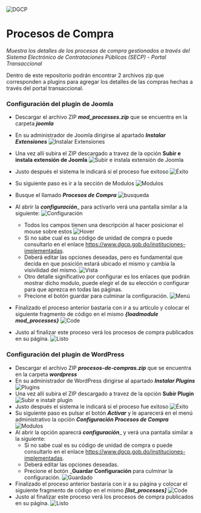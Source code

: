 ![DGCP](https://www.dgcp.gob.do/wp-content/themes/dgcp/img/logo-dgcp-extendido.svg)

# Procesos de Compra #

_Muestra los detalles de los procesos de compra gestionados a través del Sistema Electrónico de Contrataciones Públicas (SECP) - Portal Transaccional_

Dentro de este repositorio podrán encontrar 2 archivos zip que corresponden a plugins para agregar los detalles de las compras hechas a través del portal transaccional.

### Configuración del plugin de Joomla ###

* Descargar el archivo ZIP ___mod_processes.zip___ que se encuentra en la carpeta ___joomla___
* En su administrador de Joomla dirigirse al apartado ___Instalar Extensiones___
![Instalar Extensiones](https://user-images.githubusercontent.com/126279066/221255019-bc4a3516-66dc-4c55-a697-7614e5056d9c.png)
* Una vez allí subira el ZIP descargado a travez de la opción __Subir e instala extensión de Joomla__
![Subir e instala extensión de Joomla](https://user-images.githubusercontent.com/126279066/221257075-e28f9a52-bb16-4386-9c0b-ca1f54496f99.png)
* Justo después el sistema le indicará si el proceso fue exitoso
![Éxito](https://user-images.githubusercontent.com/126279066/221256916-a7318977-c3a9-4769-ba63-6255d439aa07.png)
* Su siguiente paso es ir a la sección de Modulos
![Modulos](https://user-images.githubusercontent.com/126279066/221277380-bea1c62a-0a03-4a9a-9ff0-887934c88a90.png)
* Busque el llamado ___Procesos de Compra___
![busqueda](https://user-images.githubusercontent.com/126279066/221277626-ba31dbd5-27af-4102-8449-7cf22851d861.png)
* Al abrir la ___configuración____ para activarlo verá una pantalla similar a la siguiente:
![Configuración](https://user-images.githubusercontent.com/126279066/221278863-617f24b2-466d-4048-a8c2-ac29c58738fe.png)
  * Todos los campos tienen una descripción al hacer posicionar el mouse sobre estos
  ![Hover](https://user-images.githubusercontent.com/126279066/221279072-2f2d6405-97a2-4f07-9f8f-6b72e7b45b57.png)
  * Si no sabe cual es su código de unidad de compra o puede consultarlo en el enlace <a href="https://www.dgcp.gob.do/instituciones-implementadas/" target="_blank">https://www.dgcp.gob.do/instituciones-implementadas</a>.
  * Deberá editar las opciones deseadas, pero es fundamental que decida en que posición estará ubicado el mismo y cambia la visivilidad del mismo.
  ![Vista](https://user-images.githubusercontent.com/126279066/221279919-850859ec-75d3-4cfc-bcdd-727123dcc215.png)
  * Otro detalle significativo por configurar es los enlaces que podrán mostrar dicho modulo, puede elegir el de su elección o configurar para que aprezca en todas las páginas.
  * Precione el botón guardar para culminar la configuración.
  ![Menú](https://user-images.githubusercontent.com/126279066/221280327-43f961c8-9c86-4cf3-acfb-17e52cfcceb3.png)
* Finalizado el proceso anterior bastaría con ir a su artículo y colocar el siguiente fragmento de código en el mismo ___{loadmodule mod_processes}___
![Code](https://github.com/user-attachments/assets/3f5811b8-1f83-4719-8f5f-2a459c54f4ae)

* Justo al finalizar este proceso verá los procesos de compra publicados en su página.
![Listo](https://user-images.githubusercontent.com/126279066/221281943-20f13c79-30a4-4ff5-81dd-b365034dd264.png)


### Configuración del plugin de WordPress ###

* Descargar el archivo ZIP ___procesos-de-compras.zip___ que se encuentra en la carpeta ___wordpress___
* En su administrador de WordPress dirigirse al apartado ___Instalar Plugins___
![Plugins](https://user-images.githubusercontent.com/126279066/221282693-8d13af39-a73b-421b-804b-3686bbecd3b8.png)
* Una vez allí subira el ZIP descargado a travez de la opción __Subir Plugin__
![Subir e instalr plugin](https://user-images.githubusercontent.com/126279066/221283340-b08cf525-b5df-4d51-a5d0-8c466acda6f6.png)
* Justo después el sistema le indicará si el proceso fue exitoso
![Éxito](https://user-images.githubusercontent.com/126279066/221284203-0744e785-460c-40b8-a540-5b8ef18a08a6.png)
* Su siguiente paso es pulsar el botón ___Activar___ y le aparecerá en el menú administrativo la opción ___Configuración Procesos de Compra___
![Modulos](https://user-images.githubusercontent.com/126279066/221285212-3c474c80-6e94-44aa-9402-0dc5b9b7c129.png)
* Al abrir la opción aparecrá ___configuración____ y verá una pantalla similar a la siguiente:
  * Si no sabe cual es su código de unidad de compra o puede consultarlo en el enlace <a href="https://www.dgcp.gob.do/instituciones-implementadas/" target="_blank">https://www.dgcp.gob.do/instituciones-implementadas</a>.
  * Deberá editar las opciones deseadas.
  * Precione el botón ___Guardar Configuración__ para culminar la configuración.
  ![Guardado](https://user-images.githubusercontent.com/126279066/221285827-2584e8b6-4fb4-4d80-a769-3bdd4f8eb60d.png)
* Finalizado el proceso anterior bastaría con ir a su página y colocar el siguiente fragmento de código en el mismo ___[list_processes]___
![Code](https://user-images.githubusercontent.com/126279066/221286101-e0a94263-197c-4661-b2ff-e6e31cf8f19b.png)
* Justo al finalizar este proceso verá los procesos de compra publicados en su página.
![Listo](https://user-images.githubusercontent.com/126279066/221286208-b2449152-8d42-42c5-aedd-990354073e3c.png)

